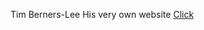 Tim Berners-Lee
His very own website
[Click](https://aronddadi.github.io/starting-web-developpment/)

